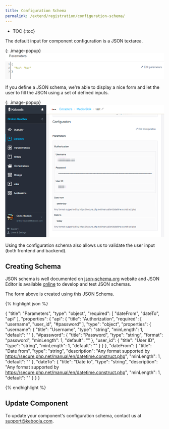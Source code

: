```yaml
---
title: Configuration Schema
permalink: /extend/registration/configuration-schema/
---
```


* TOC
{:toc}

The default input for component configuration is a JSON textarea.

{: .image-popup}
![Generic configuration screenshot](/extend/registration/configuration.png)

If you define a JSON schema, we're able to display a nice form and 
let the user to fill the JSON using a set of defined inputs.

{: .image-popup}
![Configuration schema](/extend/registration/configuration-schema.png)

Using the configuration schema also allows us to validate the user input (both frontend and backend).
 
## Creating Schema

JSON schema is well documented on [json-schema.org](http://json-schema.org/) website and JSON Editor is available 
[online](http://jeremydorn.com/json-editor/) to develop and test JSON schemas.

The form above is created using this JSON Schema.

{% highlight json %}

{
  "title": "Parameters",
  "type": "object",
  "required": [
    "dateFrom",
    "dateTo",
    "api"
  ],
  "properties": {
    "api": {
      "title": "Authorization",
      "required": [
        "username",
        "user_id",
        "#password"
      ],
      "type": "object",
      "properties": {
        "username": {
          "title": "Username",
          "type": "string",
          "minLength": 1,
          "default": ""
        },
        "#password": {
          "title": "Password",
          "type": "string",
          "format": "password",
          "minLength": 1,
          "default": ""
        },
        "user_id": {
          "title": "User ID",
          "type": "string",
          "minLength": 1,
          "default": ""
        }
      }
    },
    "dateFrom": {
      "title": "Date from",
      "type": "string",
      "description": "Any format supported by https://secure.php.net/manual/en/datetime.construct.php",
      "minLength": 1,
      "default": ""
    },
    "dateTo": {
      "title": "Date to",
      "type": "string",
      "description": "Any format supported by https://secure.php.net/manual/en/datetime.construct.php",
      "minLength": 1,
      "default": ""
    }
  }
}

{% endhighlight %}

## Update Component

To update your component's configuration schema, contact us at [support@keboola.com](mailto:support@keboola.com). 
